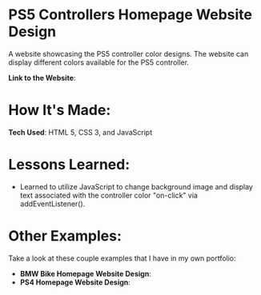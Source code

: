 # PS5 Controllers Homepage Website Design

A website showcasing the PS5 controller color designs. The website can display different colors available for the PS5 controller. 

**Link to the Website**: 

# How It's Made: 

**Tech Used**: HTML 5, CSS 3, and JavaScript

# Lessons Learned:

- Learned to utilize JavaScript to change background image and display text associated with the controller color "on-click" via addEventListener().

# Other Examples: 

Take a look at these couple examples that I have in my own portfolio:

- **BMW Bike Homepage Website Design**:
- **PS4 Homepage Website Design**: 
